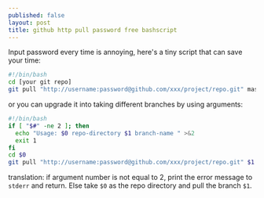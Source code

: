 ```yaml
---
published: false
layout: post
title: github http pull password free bashscript
---
```

Input password every time is annoying, here's a tiny script that can save your time:
```sh
#!/bin/bash
cd [your git repo]
git pull "http://username:password@github.com/xxx/project/repo.git" master
```

or you can upgrade it into taking different branches by using arguments:

```sh
#!/bin/bash
if [ "$#" -ne 2 ]; then
  echo "Usage: $0 repo-directory $1 branch-name " >&2
  exit 1
fi
cd $0
git pull "http://username:password@github.com/xxx/project/repo.git" $1
```

translation: if argument number is not equal to 2, print the error message to `stderr` and return. Else take `$0` as the repo directory and pull the branch `$1`.
